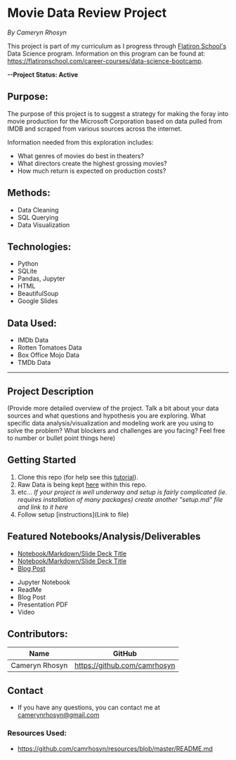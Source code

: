 # Movie Data Review Project
*By Cameryn Rhosyn*

This project is part of my curriculum as I progress through [Flatiron School's](https://flatironschool.com/) Data Science program. Information on this program can be found at: https://flatironschool.com/career-courses/data-science-bootcamp.

**--Project Status: Active**

## Purpose:
 The purpose of this project is to suggest a strategy for making the foray into movie production for the Microsoft Corporation based on data pulled from IMDB and scraped from various sources across the internet.

 Information needed from this exploration includes:
 - What genres of movies do best in theaters?
 - What directors create the highest grossing movies?
 - How much return is expected on production costs?

## Methods:
 - Data Cleaning
 - SQL Querying
 - Data Visualization

## Technologies:
 - Python
 - SQLite
 - Pandas, Jupyter
 - HTML
 - BeautifulSoup
 - Google Slides

## Data Used:
 - IMDb Data
 - Rotten Tomatoes Data
 - Box Office Mojo Data
 - TMDb Data
---
## Project Description
(Provide more detailed overview of the project.  Talk a bit about your data sources and what questions and hypothesis you are exploring. What specific data analysis/visualization and modeling work are you using to solve the problem? What blockers and challenges are you facing?  Feel free to number or bullet point things here)


## Getting Started

1. Clone this repo (for help see this [tutorial](https://help.github.com/articles/cloning-a-repository/)).
2. Raw Data is being kept [here](https://github.com/camrhosyn/EDA-Project/tree/master/zippedData) within this repo.
3. etc...
*If your project is well underway and setup is fairly complicated (ie. requires installation of many packages) create another "setup.md" file and link to it here*  
4. Follow setup [instructions](Link to file)
## Featured Notebooks/Analysis/Deliverables
* [Notebook/Markdown/Slide Deck Title](link)
* [Notebook/Markdown/Slide Deck Title](link)
* [Blog Post](link)
 - Jupyter Notebook
 - ReadMe
 - Blog Post
 - Presentation PDF
 - Video


## Contributors:

|Name     |  GitHub   |
|---------|-----------------|
|Cameryn Rhosyn |https://github.com/camrhosyn|

## Contact
* If you have any questions, you can contact me at camerynrhosyn@gmail.com

### Resources Used:
 - https://github.com/camrhosyn/resources/blob/master/README.md

